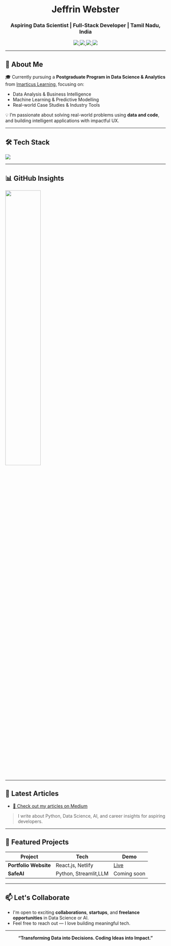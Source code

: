 <h1 align="center">Jeffrin Webster</h1>
<h3 align="center">Aspiring Data Scientist | Full-Stack Developer | Tamil Nadu, India</h3>

<p align="center">
  <a href="https://jeffrinwebster-portfolio.netlify.app" target="_blank">
    <img src="https://img.shields.io/badge/Portfolio-%2312100E.svg?style=for-the-badge&logo=netlify&logoColor=white" />
  </a>
  <a href="https://medium.com/@jeffrinwebster" target="_blank">
    <img src="https://img.shields.io/badge/Medium-%23000000.svg?style=for-the-badge&logo=medium&logoColor=white" />
  </a>
  <a href="mailto:jeffrinwebster@gmail.com">
    <img src="https://img.shields.io/badge/Gmail-D14836?style=for-the-badge&logo=gmail&logoColor=white" />
  </a>
  <a href="https://www.linkedin.com/in/jeffrinwebster" target="_blank">
    <img src="https://img.shields.io/badge/LinkedIn-%230077B5.svg?style=for-the-badge&logo=linkedin&logoColor=white" />
  </a>
</p>

---

## 🧠 About Me

🎓 Currently pursuing a **Postgraduate Program in Data Science & Analytics** from [Imarticus Learning](https://imarticus.org/home_new/), focusing on:

- Data Analysis & Business Intelligence  
- Machine Learning & Predictive Modelling  
- Real-world Case Studies & Industry Tools

💡 I’m passionate about solving real-world problems using **data and code**, and building intelligent applications with impactful UX.

---

## 🛠️ Tech Stack

<p align="left">
  <img src="https://skillicons.dev/icons?i=python,react,nodejs,express,mongodb,mysql,html,css,javascript,bootstrap,django,pandas,numpy,scikit-learn,seaborn,git,postman,figma" />
</p>

---

## 📊 GitHub Insights

<p align="left">
<!--   <img src="https://github-readme-stats.vercel.app/api?username=jeffrin-webster&show_icons=true&theme=radical" width="47%" /> -->
  <img src="https://github-readme-stats.vercel.app/api/top-langs/?username=jeffrin-webster&layout=compact&theme=radical" width="47%" />
</p>

---

## 📘 Latest Articles

- [🔗 Check out my articles on Medium](https://medium.com/@jeffrinwebster)

> I write about Python, Data Science, AI, and career insights for aspiring developers.

---

## 🚀 Featured Projects

| Project | Tech | Demo |
|--------|------|------|
| **Portfolio Website** | React.js, Netlify | [Live](https://jeffrinwebster-portfolio.netlify.app) |
| **SafeAI** |  Python, Streamlit,LLM | Coming soon |


---

## 📫 Let's Collaborate

- I'm open to exciting **collaborations**, **startups**, and **freelance opportunities** in Data Science or AI.
- Feel free to reach out — I love building meaningful tech.

---

<p align="center">
  <b>“Transforming Data into Decisions. Coding Ideas into Impact.”</b>
</p>

